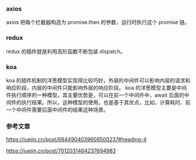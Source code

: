 ### axios

axios 把每个拦截器构造为 promise.then 的参数，运行时执行这个 promise 链。

### redux

redux 的插件就是利用高阶函数不断包装 dispatch。

### koa

koa 的插件机制的洋葱模型实现得比较巧妙，外层的中间件可以影响内层的请求和响应阶段，内层的中间件只能影响外层的响应阶段。
koa 的洋葱模型主要是中间件执行顺序的一种模型。其主要优势是，可以在前一个中间件中，await 后面的中间件的执行结果。所以，这种模型的使用，也是基于其优点，比如，计算耗时、前一个中间件需要后面中间件的结果这种场景。

### 参考文章

https://juejin.cn/post/6844904039608500237#heading-4

https://juejin.cn/post/7012031464237694983
